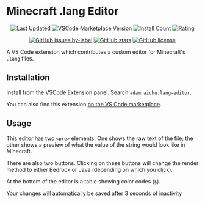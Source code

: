 # Minecraft .lang Editor
<!-- markdownlint-disable MD033 -->
<div align="center">

[![Last Updated](https://img.shields.io/visual-studio-marketplace/last-updated/adamraichu.lang-editor?color=%2300008b&logo=visual%20studio%20code&logoColor=%23007ACC)](https://marketplace.visualstudio.com/items?itemName=AdamRaichu.lang-editor)
[![VSCode Marketplace Version](https://img.shields.io/visual-studio-marketplace/v/adamraichu.lang-editor?color=00008b&logo=Visual%20Studio%20Code&logoColor=%23007ACC)](https://marketplace.visualstudio.com/items?itemName=AdamRaichu.lang-editor)
[![Install Count](https://img.shields.io/visual-studio-marketplace/i/adamraichu.lang-editor?color=darkblue&label=Install%20Count&logo=visual%20studio%20code&logoColor=%23007ACC)](https://marketplace.visualstudio.com/items?itemName=AdamRaichu.lang-editor)
[![Rating](https://img.shields.io/visual-studio-marketplace/stars/adamraichu.lang-editor?color=darkblue&label=Rating&logo=visual%20studio%20code&logoColor=%23007ACC)](https://marketplace.visualstudio.com/items?itemName=AdamRaichu.lang-editor&ssr=false#review-details)

[![GitHub issues by-label](https://img.shields.io/github/issues/adamraichu/vscode-lang-editor/confirmed?color=orange&logo=github)](https://github.com/AdamRaichu/vscode-lang-editor/labels/confirmed)
[![GitHub stars](https://img.shields.io/github/stars/adamraichu/vscode-lang-editor)](https://github.com/adamraichu/vscode-lang-editor/stargazers)
[![GitHub license](https://img.shields.io/github/license/adamraichu/vscode-lang-editor)](https://github.com/AdamRaichu/vscode-lang-editor/blob/main/LICENSE)

</div>

A VS Code extension which contributes a custom editor for Minecraft's `.lang` files.

## Installation

Install from the VSCode Extension panel.
Search `adamraichu.lang-editor`.

You can also find this extension [on the VS Code marketplace](https://marketplace.visualstudio.com/items?itemName=AdamRaichu.lang-editor).

## Usage

This editor has two `<pre>` elements.
One shows the raw text of the file; the other shows a preview of what the value of the string would look like in Minecraft.

There are also two buttons.
Clicking on these buttons will change the render method to either Bedrock or Java (depending on which you click).

At the bottom of the editor is a table showing color codes (`§`).

Your changes will automatically be saved after 3 seconds of inactivity
